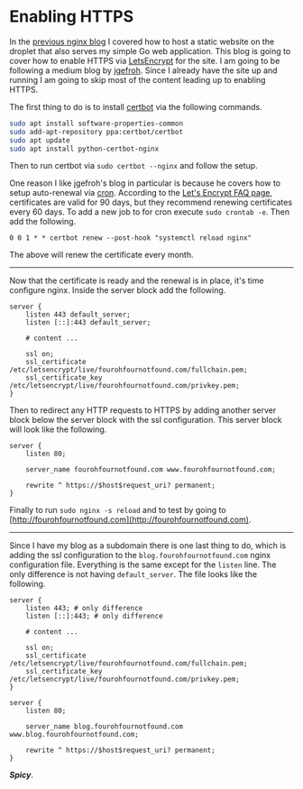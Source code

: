 # Enabling HTTPS

In the [previous nginx blog](/nginx/subdomains/index.html) I covered how to host a static website on the droplet that also serves my simple Go web application. This blog is going to cover how to enable HTTPS via [LetsEncrypt](https://letsencrypt.org/) for the site. I am going to be following a medium blog by [jgefroh](https://medium.com/@jgefroh/a-guide-to-using-nginx-for-static-website-d96a9d034940). Since I already have the site up and running I am going to skip most of the content leading up to enabling HTTPS.

The first thing to do is to install [certbot](https://github.com/certbot/certbot) via the following commands.

```BASH
sudo apt install software-properties-common
sudo add-apt-repository ppa:certbot/certbot
sudo apt update
sudo apt install python-certbot-nginx
```

Then to run certbot via `sudo certbot --nginx` and follow the setup.

One reason I like jgefroh's blog in particular is because he covers how to setup auto-renewal via [cron](https://en.wikipedia.org/wiki/Cron). According to the [Let's Encrypt FAQ page](https://letsencrypt.org/docs/faq/#a-id-technical-technical-questions-a), certificates are valid for 90 days, but they recommend renewing certificates every 60 days. To add a new job to for cron execute `sudo crontab -e`. Then add the following.

```
0 0 1 * * certbot renew --post-hook "systemctl reload nginx"
```

The above will renew the certificate every month.

---

Now that the certificate is ready and the renewal is in place, it's time configure nginx. Inside the server block add the following.

```
server {
	listen 443 default_server;
	listen [::]:443 default_server;

	# content ...

	ssl on;
	ssl_certificate /etc/letsencrypt/live/fourohfournotfound.com/fullchain.pem;
	ssl_certificate_key /etc/letsencrypt/live/fourohfournotfound.com/privkey.pem;
}
```

Then to redirect any HTTP requests to HTTPS by adding another server block below the server block with the ssl configuration. This server block will look like the following.

```
server {
	listen 80;

	server_name fourohfournotfound.com www.fourohfournotfound.com;

	rewrite ^ https://$host$request_uri? permanent;
}
```

Finally to run `sudo nginx -s reload` and to test by going to [http://fourohfournotfound.com](http://fourohfournotfound.com).

---

Since I have my blog as a subdomain there is one last thing to do, which is adding the ssl configuration to the `blog.fourohfournotfound.com` nginx configuration file. Everything is the same except for the `listen` line. The only difference is not having `default_server`. The file looks like the following.

```
server {
	listen 443; # only difference
	listen [::]:443; # only difference

	# content ...

	ssl on;
	ssl_certificate /etc/letsencrypt/live/fourohfournotfound.com/fullchain.pem;
	ssl_certificate_key /etc/letsencrypt/live/fourohfournotfound.com/privkey.pem;
}

server {
	listen 80;

	server_name blog.fourohfournotfound.com www.blog.fourohfournotfound.com;

	rewrite ^ https://$host$request_uri? permanent;
}
```

***Spicy***. 
